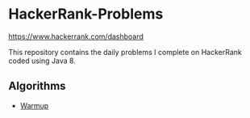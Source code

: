 # HackerRank-Problems 
https://www.hackerrank.com/dashboard

This repository contains the daily problems I complete on HackerRank coded using Java 8.

## Algorithms
- [Warmup](https://github.com/JP-McCluskey/HackRank/Algorithms/Warmup)
